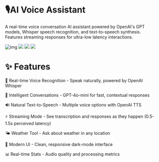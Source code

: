 # 🎙️AI Voice Assistant

A real-time voice conversation AI assistant powered by OpenAI's GPT models, Whisper speech recognition, and text-to-speech synthesis. Features streaming responses for ultra-low latency interactions.

![img](https://img.shields.io/badge/python-3.8+-blue.svg)
![](https://img.shields.io/badge/FastAPI-0.104+-green.svg)
![](https://img.shields.io/badge/OpenAI-API-orange.svg)
![](https://img.shields.io/badge/license-MIT-blue.svg)

# ✨ Features

🎤 Real-time Voice Recognition - Speak naturally, powered by OpenAI Whisper

🤖 Intelligent Conversations - GPT-4o-mini for fast, contextual responses

🔊 Natural Text-to-Speech - Multiple voice options with OpenAI TTS

⚡ Streaming Mode - See transcription and responses as they happen (0.5-1.5s perceived latency)

🌤️ Weather Tool - Ask about weather in any location

🎨 Modern UI - Clean, responsive dark-mode interface

📊 Real-time Stats - Audio quality and processing metrics
